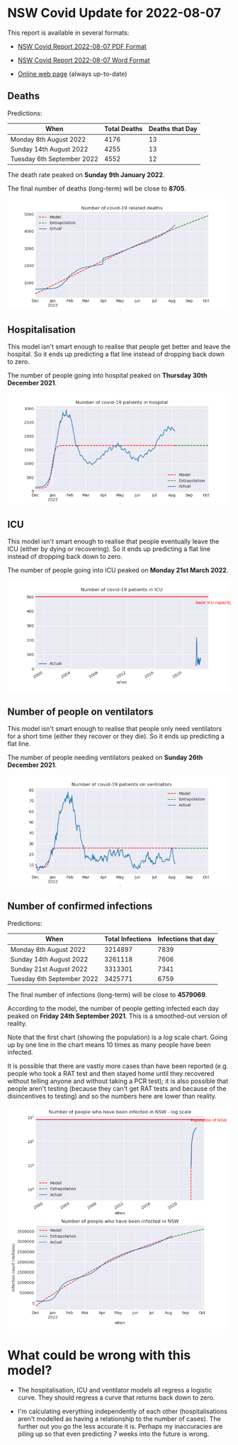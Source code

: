 # NSW Covid Update for 2022-08-07

This report is available in several formats:

- [NSW Covid Report 2022-08-07 PDF Format](https://github.com/solresol/yet-another-pandemic-prediction/raw/main/output/2022-08-07/nsw-covid-report-2022-08-07.pdf)

- [NSW Covid Report 2022-08-07 Word Format](https://github.com/solresol/yet-another-pandemic-prediction/raw/main/output/2022-08-07/nsw-covid-report-2022-08-07.docx)

- [Online web page](https://github.com/solresol/yet-another-pandemic-prediction/tree/main/output/README.md) (always up-to-date)

## Deaths

Predictions:

| When | Total Deaths | Deaths that Day |
| ---- | ------------ | --------------- |
| Monday 8th August 2022 | 4176 | 13 |
| Sunday 14th August 2022 | 4255 | 13 |
| Tuesday 6th September 2022 | 4552 | 12 |

The death rate peaked on **Sunday 9th January 2022**.

The final number of deaths (long-term) will
be close to **8705**.

![](2022-08-07/deaths.png)



## Hospitalisation

This model isn't smart enough to realise that people get better and leave the hospital.
So it ends up predicting a flat line instead of dropping back down to zero.

The number of people going into hospital peaked on **Thursday 30th December 2021**.

![](2022-08-07/hospitalisation.png)

## ICU

This model isn't smart enough to realise that people eventually leave the ICU
(either by dying or recovering).
So it ends up predicting a flat line instead of dropping back down to zero.

The number of people going into ICU peaked on **Monday 21st March 2022**.

![](2022-08-07/icu.png)

## Number of people on ventilators

This model isn't smart enough to realise that people only need ventilators for
a short time (either they recover or they die). So it ends up predicting a flat line.

The number of people needing ventilators peaked on **Sunday 26th December 2021**.

![](2022-08-07/ventilators.png)

## Number of confirmed infections

Predictions:

| When | Total Infections | Infections that day |
| ---- | ------------ | --------------- |
| Monday 8th August 2022 | 3214897 | 7839 |
| Sunday 14th August 2022 | 3261118 | 7606 |
| Sunday 21st August 2022 | 3313301 | 7341 |
| Tuesday 6th September 2022 | 3425771 | 6759 |

The final number of infections (long-term) will
be close to **4579069**.


According to the model, the number of people getting infected each day peaked on **Friday 24th September 2021**. This is a smoothed-out version of reality.

Note that the first chart (showing the population) is a *log* scale chart. Going up by one line in the chart means 10 times as many people have been infected. 

It is possible that there are vastly more cases than have been
reported (e.g. people who took a RAT test and then stayed home until
they recovered without telling anyone and without taking a PCR test);
it is also possible that people aren't testing (because they can't get
RAT tests and because of the disincentives to testing) and so the
numbers here are lower than reality.


![](2022-08-07/infection.png)



# What could be wrong with this model?

- The hospitalisation, ICU and ventilator models all regress a logistic curve. They
should regress a curve that returns back down to zero.

- I'm calculating everything independently of each other (hospitalisations aren't modelled as having a relationship to the number of cases). The further out you go the less accurate it is. Perhaps my inaccuracies are piling up so that even predicting 7 weeks into the future is wrong.

